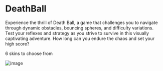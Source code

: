 # DeathBall
Experience the thrill of Death Ball, a game that challenges you to navigate through dynamic obstacles, bouncing spheres, and difficulty variations. Test your reflexes and strategy as you strive to survive in this visually captivating adventure. How long can you endure the chaos and set your high score?

6 skins to choose from

![image](https://github.com/GIGI-CodeAce/DeathBall/assets/142694357/43d2b3ef-57cf-4b10-80b9-ea33858c1227)
